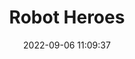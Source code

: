 ---
date: 2022-09-06 11:09:37
title: 'Robot Heroes'	
tags: [free, 2D fighter, PC, hand-drawn]
price: Free	
img: https://i.imgur.com/95LmOSU.png
link: https://gamejolt.com/games/robotheroes/593094	
twitter: https://twitter.com/mady_ela
---